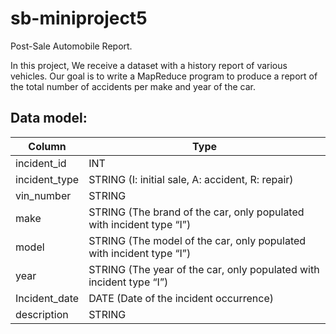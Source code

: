 # sb-miniproject5
Post-Sale Automobile Report.

In this project, We receive a dataset with a history report of various vehicles. Our goal is to
write a MapReduce program to produce a report of the total number of accidents per make and
year of the car.

## Data model:

Column | Type
-------|------
incident_id | INT
incident_type | STRING (I: initial sale, A: accident, R: repair)
vin_number | STRING
make | STRING (The brand of the car, only populated with incident type “I”)
model | STRING (The model of the car, only populated with incident type “I”)
year | STRING (The year of the car, only populated with incident type “I”)
Incident_date | DATE (Date of the incident occurrence)
description | STRING
